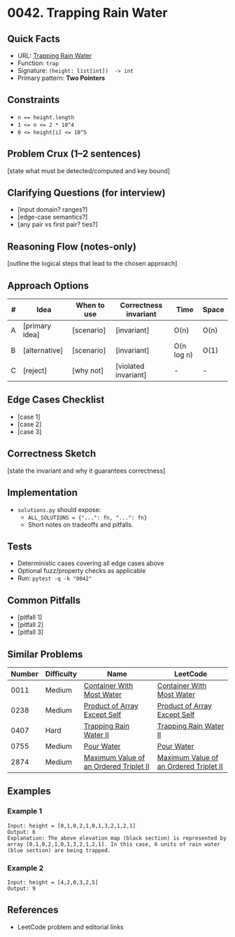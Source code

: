 # 0042. Trapping Rain Water

## Quick Facts

- URL: [Trapping Rain Water](https://leetcode.com/problems/trapping-rain-water/)
- Function: `trap`
- Signature: `(height: list[int])  -> int`
- Primary pattern: **Two Pointers**

## Constraints

- `n == height.length`
- `1 <= n <= 2 * 10^4`
- `0 <= height[i] <= 10^5`

## Problem Crux (1–2 sentences)

[state what must be detected/computed and key bound]

## Clarifying Questions (for interview)

- [input domain? ranges?]
- [edge-case semantics?]
- [any pair vs first pair? ties?]

## Reasoning Flow (notes-only)

[outline the logical steps that lead to the chosen approach]

## Approach Options

| # | Idea | When to use | Correctness invariant | Time | Space |
|---|------|-------------|-----------------------|------|-------|
| A | [primary idea] | [scenario] | [invariant] | O(n) | O(n) |
| B | [alternative] | [scenario] | [invariant] | O(n log n) | O(1) |
| C | [reject] | [why not] | [violated invariant] | - | - |

## Edge Cases Checklist

- [case 1]
- [case 2]
- [case 3]

## Correctness Sketch

[state the invariant and why it guarantees correctness]

## Implementation

- `solutions.py` should expose:
  - `ALL_SOLUTIONS = {"...": fn, "...": fn}`
  - Short notes on tradeoffs and pitfalls.

## Tests

- Deterministic cases covering all edge cases above
- Optional fuzz/property checks as applicable
- Run: `pytest -q -k "0042"`

## Common Pitfalls

- [pitfall 1]
- [pitfall 2]
- [pitfall 3]

## Similar Problems

| Number | Difficulty | Name | LeetCode |
|---|---|---|---|
| 0011 | Medium | [Container With Most Water](../0011-container-with-most-water/readme.md) | [Container With Most Water](https://leetcode.com/problems/container-with-most-water/) |
| 0238 | Medium | [Product of Array Except Self](../0238-product-of-array-except-self/readme.md) | [Product of Array Except Self](https://leetcode.com/problems/product-of-array-except-self/) |
| 0407 | Hard | [Trapping Rain Water II](../0407-trapping-rain-water-ii/readme.md) | [Trapping Rain Water II](https://leetcode.com/problems/trapping-rain-water-ii/) |
| 0755 | Medium | [Pour Water](../0755-pour-water/readme.md) | [Pour Water](https://leetcode.com/problems/pour-water/) |
| 2874 | Medium | [Maximum Value of an Ordered Triplet II](../2874-maximum-value-of-an-ordered-triplet-ii/readme.md) | [Maximum Value of an Ordered Triplet II](https://leetcode.com/problems/maximum-value-of-an-ordered-triplet-ii/) |

## Examples

### Example 1

```text
Input: height = [0,1,0,2,1,0,1,3,2,1,2,1]
Output: 6
Explanation: The above elevation map (black section) is represented by array [0,1,0,2,1,0,1,3,2,1,2,1]. In this case, 6 units of rain water (blue section) are being trapped.
```

### Example 2

```text
Input: height = [4,2,0,3,2,5]
Output: 9
```

## References

- LeetCode problem and editorial links
